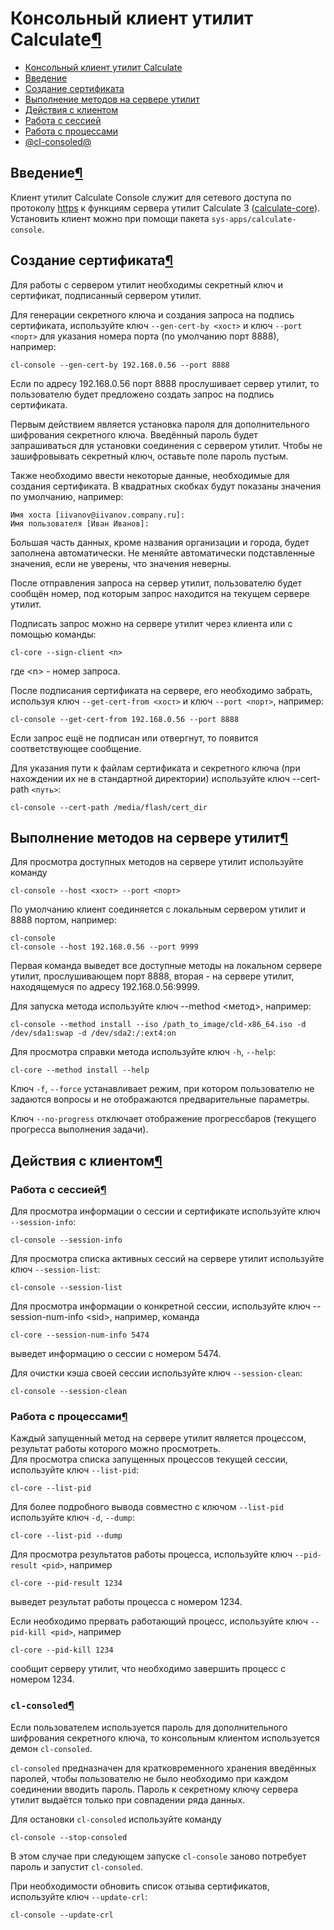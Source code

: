 # Консольный клиент утилит Calculate[¶](#Консольный-клиент-утилит-Calculate)

* [Консольный клиент утилит Calculate](#Консольный-клиент-утилит-Calculate)
* [Введение](#Введение)
* [Создание сертификата](#Создание-сертификата)
* [Выполнение методов на сервере утилит](#Выполнение-методов-на-сервере-утилит)
* [Действия с клиентом](#Действия-с-клиентом)
* [Работа с сессией](#Работа-с-сессией)
* [Работа с процессами](#Работа-с-процессами)
* [@cl-consoled@](#cl-consoled)

## Введение[¶](#Введение)

Клиент утилит Calculate Console служит для сетевого доступа по протоколу [https](http://ru.wikipedia.org/wiki/HTTPS) к функциям сервера утилит Calculate 3 ([calculate-core](calculate-core.html)). Установить клиент можно при помощи пакета `sys-apps/calculate-console`.

## Создание сертификата[¶](#Создание-сертификата)

Для работы с сервером утилит необходимы секретный ключ и сертификат, подписанный сервером утилит.

Для генерации секретного ключа и создания запроса на подпись сертификата, используйте ключ `--gen-cert-by <хост>` и ключ `--port <порт>` для указания номера порта (по умолчанию порт 8888), например:

    
    cl-console --gen-cert-by 192.168.0.56 --port 8888
    

Если по адресу 192.168.0.56 порт 8888 прослушивает сервер утилит, то пользователю будет предложено создать запрос на подпись сертификата.

Первым действием является установка пароля для дополнительного шифрования секретного ключа. Введённый пароль будет запрашиваться для установки соединения с сервером утилит. Чтобы не зашифровывать секретный ключ, оставьте поле пароль пустым.

Также необходимо ввести некоторые данные, необходимые для создания сертификата. В квадратных скобках будут показаны значения по умолчанию, например:

    
    Имя хоста [iivanov@iivanov.company.ru]:
    Имя пользователя [Иван Иванов]:
    

Большая часть данных, кроме названия организации и города, будет заполнена автоматически. Не меняйте автоматически подставленные значения, если не уверены, что значения неверны.

После отправления запроса на сервер утилит, пользователю будет сообщён номер, под которым запрос находится на текущем сервере утилит.

Подписать запрос можно на сервере утилит через клиента или с помощью команды:

    
    cl-core --sign-client <n>
    

где <n\> - номер запроса.

После подписания сертификата на сервере, его необходимо забрать, используя ключ `--get-cert-from <хост>` и ключ `--port <порт>`, например:  

    
    cl-console --get-cert-from 192.168.0.56 --port 8888
    

  
Если запрос ещё не подписан или отвергнут, то появится соответствующее сообщение.

Для указания пути к файлам сертификата и секретного ключа (при нахождении их не в стандартной директории) используйте ключ --cert-path `<путь>`:  

    
    cl-console --cert-path /media/flash/cert_dir
    

## Выполнение методов на сервере утилит[¶](#Выполнение-методов-на-сервере-утилит)

Для просмотра доступных методов на сервере утилит используйте команду

    
    cl-console --host <хост> --port <порт>
    

По умолчанию клиент соединяется с локальным сервером утилит и 8888 портом, например:

    
    cl-console
    cl-console --host 192.168.0.56 --port 9999
    

Первая команда выведет все доступные методы на локальном сервере утилит, прослушивающем порт 8888, вторая - на сервере утилит, находящемуся по адресу 192.168.0.56:9999\.

Для запуска метода используйте ключ --method <метод\>, например:

    
    cl-console --method install --iso /path_to_image/cld-x86_64.iso -d /dev/sda1:swap -d /dev/sda2:/:ext4:on
    

Для просмотра справки метода используйте ключ `-h`, `--help`:

    
    cl-core --method install --help
    

Ключ `-f`, `--force` устанавливает режим, при котором пользователю не задаются вопросы и не отображаются предварительные параметры.

Ключ `--no-progress` отключает отображение прогрессбаров (текущего прогресса выполнения задачи).

## Действия с клиентом[¶](#Действия-с-клиентом)

### Работа с сессией[¶](#Работа-с-сессией)

Для просмотра информации о сессии и сертификате используйте ключ `--session-info`:

    
    cl-console --session-info
    

Для просмотра списка активных сессий на сервере утилит используйте ключ `--session-list`:

    
    cl-console --session-list
    

Для просмотра информации о конкретной сессии, используйте ключ --session-num-info <sid\>, например, команда

    
    cl-core --session-num-info 5474
    

выведет информацию о сессии с номером 5474\.

Для очистки кэша своей сессии используйте ключ `--session-clean`:

    
    cl-console --session-clean
    

### Работа с процессами[¶](#Работа-с-процессами)

Каждый запущенный метод на сервере утилит является процессом, результат работы которого можно просмотреть.  
Для просмотра списка запущенных процессов текущей сессии, используйте ключ `--list-pid`:

    
    cl-core --list-pid
    

Для более подробного вывода совместно с ключом `--list-pid` используйте ключ `-d`, `--dump`:

    
    cl-core --list-pid --dump
    

Для просмотра результатов работы процесса, используйте ключ `--pid-result <pid>`, например

    
    cl-core --pid-result 1234

выведет результат работы процесса с номером 1234\.

Если необходимо прервать работающий процесс, используйте ключ `--pid-kill <pid>`, например

    
    cl-core --pid-kill 1234
    

сообщит серверу утилит, что необходимо завершить процесс с номером 1234\.

### `cl-consoled`[¶](#cl-consoled)

Если пользователем используется пароль для дополнительного шифрования секретного ключа, то консольным клиентом используется демон `cl-consoled`.

`cl-consoled` предназначен для кратковременного хранения введённых паролей, чтобы пользователю не было необходимо при каждом соединении вводить пароль. Пароль к секретному ключу сервера утилит выдаётся только при совпадении ряда данных.

Для остановки `cl-consoled` используйте команду

    
    cl-console --stop-consoled
    

В этом случае при следующем запуске `cl-console` заново потребует пароль и запустит `cl-consoled`.

При необходимости обновить список отзыва сертификатов, используйте ключ `--update-crl`:

    
    cl-console --update-crl